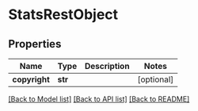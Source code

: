 # StatsRestObject

## Properties
Name | Type | Description | Notes
------------ | ------------- | ------------- | -------------
**copyright** | **str** |  | [optional] 

[[Back to Model list]](../README.md#documentation-for-models) [[Back to API list]](../README.md#documentation-for-api-endpoints) [[Back to README]](../README.md)

